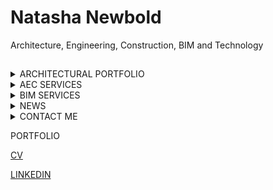 # Natasha Newbold
Architecture, Engineering, Construction, BIM and Technology

##

<details>
<summary>ARCHITECTURAL PORTFOLIO</summary>
  <p><br>
</details>

<details>
<summary>AEC SERVICES</summary>
  <p><br>
</details>

<details>
<summary>BIM SERVICES</summary>
  <H3>What is BIM?<br>
  <H3>What is BIM LOD? (Level of development)<br>
  <H3>LOD 100<br>
  <H3>LOD 200<br>
  <H3>LOD 300<br>
  <H3>LOD 400<br>
  <H3>LOD 500<br>
</details>

<details>
<summary>NEWS</summary>
  <p><br>
</details>
    
<details>
<summary>CONTACT ME</summary>
  <p>You can reach me at natashanewboldlondon@gmail.com<br>
</details>

PORTFOLIO

[CV]()

[LINKEDIN](https://www.linkedin.com/in/natasha-newbold/)
